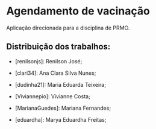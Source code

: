 # Agendamento de vacinação

Aplicação direcionada para a disciplina de PRMO. 

## Distribuição dos trabalhos:
- [renilsonjs]:
Renilson José;

- [clari34]:
Ana Clara Silva Nunes;

- [dudinha21]:
Maria Eduarda Teixeira;

- [Viviannepio]:
Vivianne Costa;

- [MarianaGuedes]:
Mariana Fernandes;

- [eduardha]:
Marya Eduardha Freitas;



